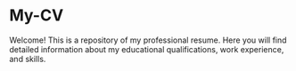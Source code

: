 # My-CV
Welcome! This is a repository of my professional resume. Here you will find detailed information about my educational qualifications, work experience, and skills.
